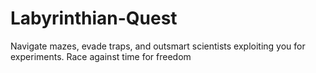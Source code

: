 # Labyrinthian-Quest
Navigate mazes, evade traps, and outsmart scientists exploiting you for experiments. Race against time for freedom
